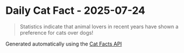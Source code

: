 # Daily Cat Fact - 2025-07-24

> Statistics indicate that animal lovers in recent years have shown a preference for cats over dogs!

Generated automatically using the [Cat Facts API](https://catfact.ninja)
